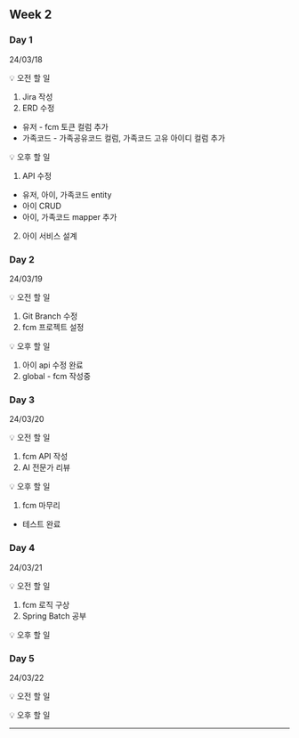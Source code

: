 ## Week 2


### Day 1 
24/03/18

💡 오전 할 일
 1. Jira 작성
 2. ERD 수정
   - 유저 - fcm 토큰 컬럼 추가
   - 가족코드 - 가족공유코드 컬럼, 가족코드 고유 아이디 컬럼 추가

💡 오후 할 일
 1. API 수정
   - 유저, 아이, 가족코드 entity
   - 아이 CRUD
   - 아이, 가족코드 mapper 추가

 2. 아이 서비스 설계

### Day 2
24/03/19

💡 오전 할 일
 1. Git Branch 수정
 2. fcm 프로젝트 설정

💡 오후 할 일
 1. 아이 api 수정 완료
 2. global - fcm 작성중


### Day 3
24/03/20

💡 오전 할 일
 1. fcm API 작성
 2. AI 전문가 리뷰

💡 오후 할 일
 1. fcm 마무리
  - 테스트 완료


### Day 4
24/03/21

💡 오전 할 일
 1. fcm 로직 구상
 2. Spring Batch 공부

💡 오후 할 일


### Day 5
24/03/22

💡 오전 할 일

💡 오후 할 일

---
